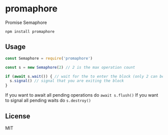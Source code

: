 # promaphore

Promise Semaphore

```
npm install promaphore
```

## Usage

``` js
const Semaphore = require('promaphore')

const s = new Semaphore(2) // 2 is the max operation count

if (await s.wait()) { // wait for the to enter the block (only 2 can be in here at once)
  s.signal() // signal that you are exiting the block
}
```

If you want to await all pending operations do `await s.flush()`
If you want to signal all pending waits do `s.destroy()`

## License

MIT
